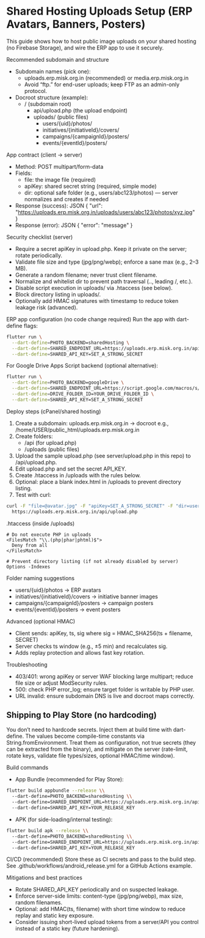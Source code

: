 # Shared Hosting Uploads Setup (ERP Avatars, Banners, Posters)

This guide shows how to host public image uploads on your shared hosting (no Firebase Storage), and wire the ERP app to use it securely.

Recommended subdomain and structure
- Subdomain names (pick one):
  - uploads.erp.misk.org.in (recommended) or media.erp.misk.org.in
  - Avoid “ftp.” for end-user uploads; keep FTP as an admin-only protocol.
- Docroot structure (example):
  - / (subdomain root)
    - api/upload.php (the upload endpoint)
    - uploads/ (public files)
      - users/{uid}/photos/
      - initiatives/{initiativeId}/covers/
      - campaigns/{campaignId}/posters/
      - events/{eventId}/posters/

App contract (client → server)
- Method: POST multipart/form-data
- Fields:
  - file: the image file (required)
  - apiKey: shared secret string (required, simple mode)
  - dir: optional safe folder (e.g., users/abc123/photos) — server normalizes and creates if needed
- Response (success): JSON { "url": "https://uploads.erp.misk.org.in/uploads/users/abc123/photos/xyz.jpg" }
- Response (error): JSON { "error": "message" }

Security checklist (server)
- Require a secret apiKey in upload.php. Keep it private on the server; rotate periodically.
- Validate file size and type (jpg/png/webp); enforce a sane max (e.g., 2–3 MB).
- Generate a random filename; never trust client filename.
- Normalize and whitelist dir to prevent path traversal (.., leading /, etc.).
- Disable script execution in uploads/ via .htaccess (see below).
- Block directory listing in uploads/.
- Optionally add HMAC signatures with timestamp to reduce token leakage risk (advanced).

ERP app configuration (no code change required)
Run the app with dart-define flags:

```sh
flutter run \
  --dart-define=PHOTO_BACKEND=sharedHosting \
  --dart-define=SHARED_ENDPOINT_URL=https://uploads.erp.misk.org.in/api/upload.php \
  --dart-define=SHARED_API_KEY=SET_A_STRONG_SECRET
```

For Google Drive Apps Script backend (optional alternative):

```sh
flutter run \
  --dart-define=PHOTO_BACKEND=googleDrive \
  --dart-define=SHARED_ENDPOINT_URL=https://script.google.com/macros/s/AKfycb.../exec \
  --dart-define=DRIVE_FOLDER_ID=YOUR_DRIVE_FOLDER_ID \
  --dart-define=SHARED_API_KEY=SET_A_STRONG_SECRET
```

Deploy steps (cPanel/shared hosting)
1) Create a subdomain: uploads.erp.misk.org.in → docroot e.g., /home/USER/public_html/uploads.erp.misk.org.in
2) Create folders:
   - /api (for upload.php)
   - /uploads (public files)
3) Upload the sample upload.php (see server/upload.php in this repo) to /api/upload.php.
4) Edit upload.php and set the secret API_KEY.
5) Create .htaccess in /uploads with the rules below.
6) Optional: place a blank index.html in /uploads to prevent directory listing.
7) Test with curl:

```sh
curl -F "file=@avatar.jpg" -F "apiKey=SET_A_STRONG_SECRET" -F "dir=users/demo/photos" \
  https://uploads.erp.misk.org.in/api/upload.php
```

.htaccess (inside /uploads)
```
# Do not execute PHP in uploads
<FilesMatch "\\.(php|phar|phtml)$">
  Deny from all
</FilesMatch>

# Prevent directory listing (if not already disabled by server)
Options -Indexes
```

Folder naming suggestions
- users/{uid}/photos -> ERP avatars
- initiatives/{initiativeId}/covers -> initiative banner images
- campaigns/{campaignId}/posters -> campaign posters
- events/{eventId}/posters -> event posters

Advanced (optional HMAC)
- Client sends: apiKey, ts, sig where sig = HMAC_SHA256(ts + filename, SECRET)
- Server checks ts window (e.g., ±5 min) and recalculates sig.
- Adds replay protection and allows fast key rotation.

Troubleshooting
- 403/401: wrong apiKey or server WAF blocking large multipart; reduce file size or adjust ModSecurity rules.
- 500: check PHP error_log; ensure target folder is writable by PHP user.
- URL invalid: ensure subdomain DNS is live and docroot maps correctly.


## Shipping to Play Store (no hardcoding)

You don’t need to hardcode secrets. Inject them at build time with dart-define. The values become compile-time constants via String.fromEnvironment. Treat them as configuration, not true secrets (they can be extracted from the binary), and mitigate on the server (rate-limit, rotate keys, validate file types/sizes, optional HMAC/time window).

Build commands
- App Bundle (recommended for Play Store):
```sh
flutter build appbundle --release \\
  --dart-define=PHOTO_BACKEND=sharedHosting \\
  --dart-define=SHARED_ENDPOINT_URL=https://uploads.erp.misk.org.in/api/upload.php \\
  --dart-define=SHARED_API_KEY=YOUR_RELEASE_KEY
```
- APK (for side-loading/internal testing):
```sh
flutter build apk --release \\
  --dart-define=PHOTO_BACKEND=sharedHosting \\
  --dart-define=SHARED_ENDPOINT_URL=https://uploads.erp.misk.org.in/api/upload.php \\
  --dart-define=SHARED_API_KEY=YOUR_RELEASE_KEY
```

CI/CD (recommended)
Store these as CI secrets and pass to the build step. See .github/workflows/android_release.yml for a GitHub Actions example.

Mitigations and best practices
- Rotate SHARED_API_KEY periodically and on suspected leakage.
- Enforce server-side limits: content-type (jpg/png/webp), max size, random filenames.
- Optional: add HMAC(ts, filename) with short time window to reduce replay and static key exposure.
- Consider issuing short-lived upload tokens from a server/API you control instead of a static key (future hardening).
